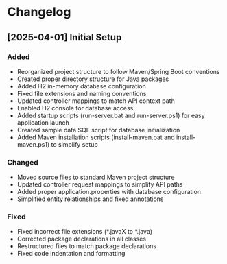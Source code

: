 # Changelog

## [2025-04-01] Initial Setup

### Added
- Reorganized project structure to follow Maven/Spring Boot conventions
- Created proper directory structure for Java packages
- Added H2 in-memory database configuration
- Fixed file extensions and naming conventions
- Updated controller mappings to match API context path
- Enabled H2 console for database access
- Added startup scripts (run-server.bat and run-server.ps1) for easy application launch
- Created sample data SQL script for database initialization
- Added Maven installation scripts (install-maven.bat and install-maven.ps1) to simplify setup

### Changed
- Moved source files to standard Maven project structure
- Updated controller request mappings to simplify API paths
- Added proper application.properties with database configuration
- Simplified entity relationships and fixed annotations

### Fixed
- Fixed incorrect file extensions (*.javaX to *.java)
- Corrected package declarations in all classes
- Restructured files to match package declarations
- Fixed code indentation and formatting
